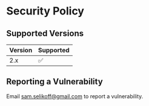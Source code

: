 # Security Policy

## Supported Versions

| Version | Supported          |
| ------- | ------------------ |
| 2.x   | :white_check_mark: |

## Reporting a Vulnerability

Email sam.selikoff@gmail.com to report a vulnerability.
